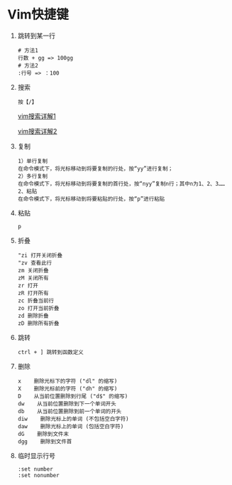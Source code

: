 # Vim快捷键

1. 跳转到某一行

   ```shell
   # 方法1
   行数 + gg => 100gg
   # 方法2
   :行号 => ：100
   ```

2. 搜索

   ```shell
   按【/】
   ```

   [vim搜索详解1](https://linux.cn/article-8288-1.html)

   [vim搜索详解2](https://www.jianshu.com/p/bdc1f7e689b3)

3. 复制

   ```shell
   1）单行复制
   在命令模式下，将光标移动到将要复制的行处，按“yy”进行复制；
   2）多行复制
   在命令模式下，将光标移动到将要复制的首行处，按“nyy”复制n行；其中n为1、2、3……
   2、粘贴
   在命令模式下，将光标移动到将要粘贴的行处，按“p”进行粘贴
   ```

4. 粘贴

   ```shell
   p
   ```

5. 折叠

   ```
   "zi 打开关闭折叠
   "zv 查看此行
   zm 关闭折叠
   zM 关闭所有
   zr 打开
   zR 打开所有
   zc 折叠当前行
   zo 打开当前折叠
   zd 删除折叠
   zD 删除所有折叠
   ```

6. 跳转

   ```
   ctrl + ]	跳转到函数定义
   ```

7. 删除

   ```
   x    删除光标下的字符 ("dl" 的缩写)
   X    删除光标前的字符 ("dh" 的缩写)
   D    从当前位置删除到行尾 ("d$" 的缩写)
   dw    从当前位置删除到下一个单词开头
   db    从当前位置删除到前一个单词的开头
   diw    删除光标上的单词 (不包括空白字符)
   daw    删除光标上的单词 (包括空白字符)
   dG    删除到文件末
   dgg    删除到文件首
   ```

8. 临时显示行号

   ```
   :set number
   :set nonumber
   ```



